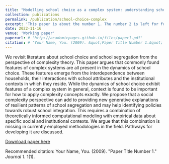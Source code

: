 ```yaml
---
title: "Modelling school choice as a complex system: understanding school segregation"
collection: publications
permalink: /publication/school-choice-complex
excerpt: 'This paper is about the number 1. The number 2 is left for future work.'
date: 2022-11-16
venue: 'Working paper'
paperurl: # 'http://academicpages.github.io/files/paper1.pdf'
citation: # 'Your Name, You. (2009). &quot;Paper Title Number 1.&quot; <i>Journal 1</i>. 1(1).'
---
```

We revisit literature about school choice and school segregation from the perspective of complexity theory. This paper argues
that commonly found features of complex systems are all present in the dynamics of school choice. These features emerge from
the interdependence between households, their interactions with school attributes and the institutional contexts in which they
reside. While the dynamics of school choice exhibit features of a complex system in general, context is found to be important for
how to apply complexity concepts exactly. We propose that a social complexity perspective can add to providing new generative
explanations of resilient patterns of school segregation and may help identifying policies towards robust school integration. This
requires a combination of theoretically informed computational modeling with empirical data about specific social and institutional
contexts. We argue that this combination is missing in currently employed methodologies in the field. Pathways for developing it
are discussed.

[Download paper here](http://academicpages.github.io/files/paper1.pdf)

Recommended citation: Your Name, You. (2009). "Paper Title Number 1." <i>Journal 1</i>. 1(1).